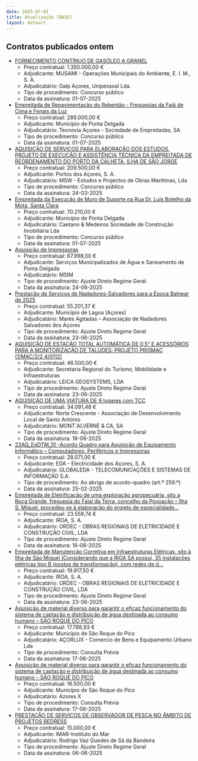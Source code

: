 ```yaml
---
date: 2025-07-01
title: Atualização (BASE)
layout: default
---
```

## Contratos publicados ontem

* [FORNECIMENTO CONTÍNUO DE GASÓLEO A GRANEL](https://www.base.gov.pt/Base4/pt/detalhe/?type=contratos&id=11547838)
  * Preço contratual: 1.350.000,00 €
  * Adjudicante: MUSAMI - Operações Municipais do Ambiente, E. I. M., S. A.
  * Adjudicatário: Galp Açores, Unipessoal Lda.
  * Tipo de procedimento: Concurso público
  * Data da assinatura: 01-07-2025
* [Empreitada de Repavimentação do Rebentão - Freguesias da Fajã de Cima e Fenais da Luz](https://www.base.gov.pt/Base4/pt/detalhe/?type=contratos&id=11546786)
  * Preço contratual: 289.000,00 €
  * Adjudicante: Município de Ponta Delgada
  * Adjudicatário: Tecnovia Açores - Sociedade de Empreitadas, SA
  * Tipo de procedimento: Concurso público
  * Data da assinatura: 01-07-2025
* [AQUISIÇÃO DE SERVIÇOS PARA ELABORAÇÃO DOS ESTUDOS, PROJETO DE EXECUÇÃO E ASSISTÊNCIA TÉCNICA DA EMPREITADA DE REORDENAMENTO DO PORTO DA CALHETA, ILHA DE SÃO JORGE](https://www.base.gov.pt/Base4/pt/detalhe/?type=contratos&id=11547526)
  * Preço contratual: 209.500,00 €
  * Adjudicante: Portos dos Açores, S. A.
  * Adjudicatário: MSW - Estudos e Projectos de Obras Marítimas, Lda
  * Tipo de procedimento: Concurso público
  * Data da assinatura: 24-03-2025
* [Empreitada da Execução de Muro de Suporte na Rua Dr. Luís Botelho da Mota, Santa Clara](https://www.base.gov.pt/Base4/pt/detalhe/?type=contratos&id=11547436)
  * Preço contratual: 70.210,00 €
  * Adjudicante: Município de Ponta Delgada
  * Adjudicatário: Caetano & Medeiros Sociedade de Construção Imobiliária Lda
  * Tipo de procedimento: Concurso público
  * Data da assinatura: 01-07-2025
* [Aquisição de Impressoras](https://www.base.gov.pt/Base4/pt/detalhe/?type=contratos&id=11545308)
  * Preço contratual: 67.998,00 €
  * Adjudicante: Serviços Municipalizados de Água e Saneamento de Ponta Delgada
  * Adjudicatário: MSIM
  * Tipo de procedimento: Ajuste Direto Regime Geral
  * Data da assinatura: 24-06-2025
* [Prestação de Serviços de Nadadores-Salvadores para a Época Balnear de 2025](https://www.base.gov.pt/Base4/pt/detalhe/?type=contratos&id=11545312)
  * Preço contratual: 55.201,37 €
  * Adjudicante: Município de Lagoa (Açores)
  * Adjudicatário: Marés Agitadas – Associação de Nadadores Salvadores dos Açores
  * Tipo de procedimento: Ajuste Direto Regime Geral
  * Data da assinatura: 23-06-2025
* [AQUISIÇÃO DE ESTAÇÃO TOTAL AUTOMÁTICA DE 0,5” E ACESSÓRIOS PARA A MONITORIZAÇÃO DE TALUDES: PROJETO PRISMAC (1/MAC/2/2.4/0112)](https://www.base.gov.pt/Base4/pt/detalhe/?type=contratos&id=11547764)
  * Preço contratual: 46.500,00 €
  * Adjudicante: Secretaria Regional do Turismo, Mobilidade e Infraestruturas
  * Adjudicatário: LEICA GEOSYSTEMS, LDA
  * Tipo de procedimento: Ajuste Direto Regime Geral
  * Data da assinatura: 23-06-2025
* [AQUISIÇÃO DE UMA VIATURA DE 9 lugares com TCC](https://www.base.gov.pt/Base4/pt/detalhe/?type=contratos&id=11546380)
  * Preço contratual: 34.091,48 €
  * Adjudicante: Norte Crescente - Associação de Desenvolvimento Local de Santo António
  * Adjudicatário: MONT´ALVERNE & CA, SA
  * Tipo de procedimento: Ajuste Direto Regime Geral
  * Data da assinatura: 18-06-2025
* [22AQ_EqDTM_10 -Acordo Quadro para Aquisição de Equipamento Informático – Computadores, Periféricos e Impressoras](https://www.base.gov.pt/Base4/pt/detalhe/?type=contratos&id=11547443)
  * Preço contratual: 28.071,00 €
  * Adjudicante: EDA - Electricidade dos Açores, S. A.
  * Adjudicatário: GLOBALEDA - TELECOMUNICAÇÕES E SISTEMAS DE INFORMAÇÃO S.A.
  * Tipo de procedimento: Ao abrigo de acordo-quadro (art.º 259.º)
  * Data da assinatura: 25-02-2025
* [Empreitada de Eletrificação de uma exploração agropecuária, sito a Roça Grande, freguesia do Faial da Terra, concelho da Povoação – Ilha S. Miguel. procedeu-se à elaboração do projeto de especialidade...](https://www.base.gov.pt/Base4/pt/detalhe/?type=contratos&id=11546993)
  * Preço contratual: 23.559,74 €
  * Adjudicante: IROA, S. A.
  * Adjudicatário: ORDEC - OBRAS REGIONAIS DE ELETRICIDADE E CONSTRUÇÃO CIVIL, LDA
  * Tipo de procedimento: Ajuste Direto Regime Geral
  * Data da assinatura: 16-06-2025
* [Empreitada de Manutenção Corretiva em Infraestruturas Elétricas, sito à Ilha de São Miguel (Considerando que a IROA SA possui, 35 instalações elétricas tipo B (postos de transformação), com redes de d...](https://www.base.gov.pt/Base4/pt/detalhe/?type=contratos&id=11545975)
  * Preço contratual: 19.917,50 €
  * Adjudicante: IROA, S. A.
  * Adjudicatário: ORDEC - OBRAS REGIONAIS DE ELETRICIDADE E CONSTRUÇÃO CIVIL, LDA
  * Tipo de procedimento: Ajuste Direto Regime Geral
  * Data da assinatura: 23-06-2025
* [Aquisição de material diverso para garantir o eficaz funcionamento do sistema de captação e distribuição de água destinada ao consumo humano – SÃO ROQUE DO PICO](https://www.base.gov.pt/Base4/pt/detalhe/?type=contratos&id=11546036)
  * Preço contratual: 17.788,93 €
  * Adjudicante: Município de São Roque do Pico
  * Adjudicatário: AÇORLUX - Comercio de Bens e Equipamento Urbano Lda
  * Tipo de procedimento: Consulta Prévia
  * Data da assinatura: 17-06-2025
* [Aquisição de material diverso para garantir o eficaz funcionamento do sistema de captação e distribuição de água destinada ao consumo humano – SÃO ROQUE DO PICO](https://www.base.gov.pt/Base4/pt/detalhe/?type=contratos&id=11545998)
  * Preço contratual: 16.500,00 €
  * Adjudicante: Município de São Roque do Pico
  * Adjudicatário: Azores X
  * Tipo de procedimento: Consulta Prévia
  * Data da assinatura: 17-06-2025
* [PRESTAÇÃO DE SERVIÇOS DE OBSERVADOR DE PESCA NO ÂMBITO DE PROJETOS REDRESS](https://www.base.gov.pt/Base4/pt/detalhe/?type=contratos&id=11545944)
  * Preço contratual: 15.000,00 €
  * Adjudicante: IMAR-Instituto do Mar
  * Adjudicatário: Rodrigo Vaz Guedes de Sá da Bandeira
  * Tipo de procedimento: Ajuste Direto Regime Geral
  * Data da assinatura: 06-06-2025

